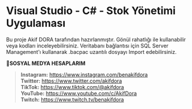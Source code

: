# Visual Studio - C# - Stok Yönetimi Uygulaması
Bu proje Akif DORA tarafından hazırlanmıştır. Gönül rahatlığı ile kullanabilir veya kodları inceleyebilirsiniz. Veritabanı bağlantısı için SQL Server Management'ı kullanarak .bacpac uzantılı dosyayı Import edebilirsiniz.

📱**SOSYAL MEDYA HESAPLARIM**
> **Instagram:** https://www.instagram.com/benakifdora <br>
> **Twitter:** https://www.twitter.com/akifdora<br>
> **TikTok:** https://www.tiktok.com/@akifdora<br>
> **YouTube:** https://www.youtube.com/c/AkifDora<br>
> **Twitch:** https://www.twitch.tv/benakifdora
